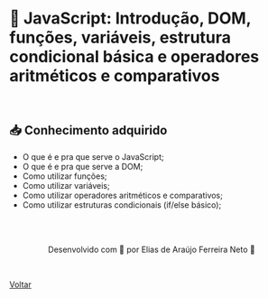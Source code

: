 <h1>💛 JavaScript: Introdução, DOM, funções, variáveis, estrutura condicional básica e operadores aritméticos e comparativos</h1>

<br>

<h2> 📥 Conhecimento adquirido </h2>

- O que é e pra que serve o JavaScript;
- O que é e pra que serve a DOM;
- Como utilizar funções;
- Como utilizar variáveis;
- Como utilizar operadores aritméticos e comparativos;
- Como utilizar estruturas condicionais (if/else básico);

<br><br>

<p align="center"> Desenvolvido com 💜 por Elias de Araújo Ferreira Neto 👋 <p>

<br>

<a href="./README.md">Voltar</a>